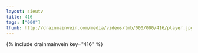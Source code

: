 ```yaml
--- 
layout: sieutv
title: 416
tags: ["000"]
thumb: http://drainmainvein.com/media/videos/tmb/000/000/416/player.jpg
---
```

{% include drainmainvein key="416" %} 

